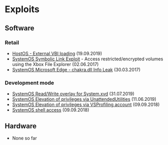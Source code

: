 # Exploits

## Software

### Retail
- [HostOS - External VBI loading](external-vbi-loading) (19.09.2019)
- [SystemOS Symbolic Link Exploit](file-explorer-symbolic-links) - Access restricted/encrypted volumes using the Xbox File Explorer (02.06.2017)
- [SystemOS Microsoft Edge - chakra.dll Info Leak](ms-edge-exploit-cve-2016-7200) (30.03.2017)

### Development mode
- [SystemOS Read/Write overlay for System.xvd](devmode-systemxvd-read-write) (31.07.2019)
- [SystemOS Elevation of privileges via UnattendedUtilities](devmode-unattended-utilities) (11.06.2019)
- [SystemOS Elevation of privileges via VSProfiling account](devmode-priv-escalation-vsprofiling) (09.09.2018)
- [SystemOS shell access](setup-dev-mode#using-ssh) (09.09.2018)

## Hardware
- None so far